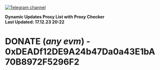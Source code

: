 [![Telegram channel](https://img.shields.io/endpoint?url=https://runkit.io/damiankrawczyk/telegram-badge/branches/master?url=https://t.me/n4z4v0d)](https://t.me/n4z4v0d) 

**Dynamic Updates Proxy List with Proxy Checker**  
**Last Updated: 17.12.23 20:22**

# DONATE (_any evm_) - 0xDEADf12DE9A24b47Da0a43E1bA70B8972F5296F2
